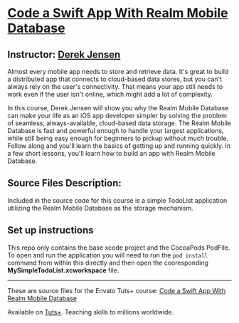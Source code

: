 # [Code a Swift App With Realm Mobile Database][published url]
## Instructor: [Derek Jensen][instructor url]

Almost every mobile app needs to store and retrieve data.  It's great to build a distributed app that connects to cloud-based data stores, but you can't always rely on the user's connectivity. That means your app still needs to work even if the user isn't online, which might add a lot of complexity.

In this course, Derek Jensen will show you why the Realm Mobile Database can make your life as an iOS app developer simpler by solving the problem of seamless, always-available, cloud-based data storage. The Realm Mobile Database is fast and powerful enough to handle your largest applications, while still being easy enough for beginners to pickup without much trouble. Follow along and you'll learn the basics of getting up and running quickly. In a few short lessons, you'll learn how to build an app with Realm Mobile Database.

## Source Files Description:

Included in the source code for this course is a simple TodoList application utilizing the Realm Mobile Database as the storage mechanism.

## Set up instructions

This repo only contains the base xcode project and the CocoaPods PodFile.  To open and run the application you will need to run the `pod install` command from within this directly and then open the cooresponding **MySimpleTodoList.xcworkspace** file.


------

These are source files for the Envato Tuts+ course: [Code a Swift App With Realm Mobile Database][published url]

Available on [Tuts+](https://tutsplus.com). Teaching skills to millions worldwide.

[published url]: https://code.tutsplus.com/courses/code-a-swift-app-with-realm-mobile-database
[instructor url]: https://tutsplus.com/authors/derek-jensen
